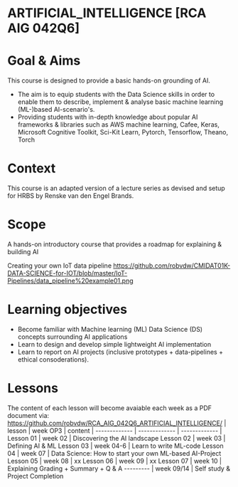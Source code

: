# ARTIFICIAL_INTELLIGENCE [RCA AIG 042Q6]
# Goal & Aims
This course is designed to provide a basic hands-on grounding of AI.

* The aim is to equip students with the Data Science skills in order to enable them to describe, implement & analyse basic machine learning (ML-)based AI-scenario's. 
* Providing students with in-depth knowledge about popular AI frameworks & libraries such as AWS machine learning, Cafee, Keras, Microsoft Cognitive Toolkit, Sci-Kit Learn, Pytorch, Tensorflow, Theano, Torch

# Context
This course is an adapted version of a lecture series as devised and setup for HRBS by Renske van den Engel Brands.

# Scope
A hands-on introductory course that provides a roadmap for explaining & building AI 

Creating your own IoT data pipeline https://github.com/robvdw/CMIDAT01K-DATA-SCIENCE-for-IOT/blob/master/IoT-Pipelines/data_pipeline%20example01.png

# Learning objectives
* Become familiar with Machine learning (ML) Data Science (DS) concepts surrounding AI applications
* Learn to design and develop simple lightweight AI implementation
* Learn to report on AI projects (inclusive prototypes + data-pipelines + ethical consoderations).

# Lessons
The content of each lesson will become avaiable each week as a PDF document via: https://github.com/robvdw/RCA_AIG_042Q6_ARTIFICIAL_INTELLIGENCE/
| lesson  | week OP3 | content
| ------------- | ------------- | ------------- |
Lesson 01 |  week 02	| Discovering the AI landscape
Lesson 02 |  week 03 	| Defining AI & ML
Lesson 03 |  week 04-6 	| Learn to write ML-code
Lesson 04 |  week 07 	| Data Science: How to start your own ML-based AI-Project
Lesson 05 |  week 08 	| xx
Lesson 06 |  week 09 	| xx
Lesson 07 |  week 10 	| Explaining Grading + Summary + Q & A
--------- |  week 09/14 	| Self study & Project Completion
